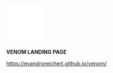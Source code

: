 <img src ="assets/logo.png" alt="venom logo" width="100px">
<p><b>VENOM LANDING PAGE</b></p>
<a href="https://evandroreichert.github.io/venom/">https://evandroreichert.github.io/venom/</a>
